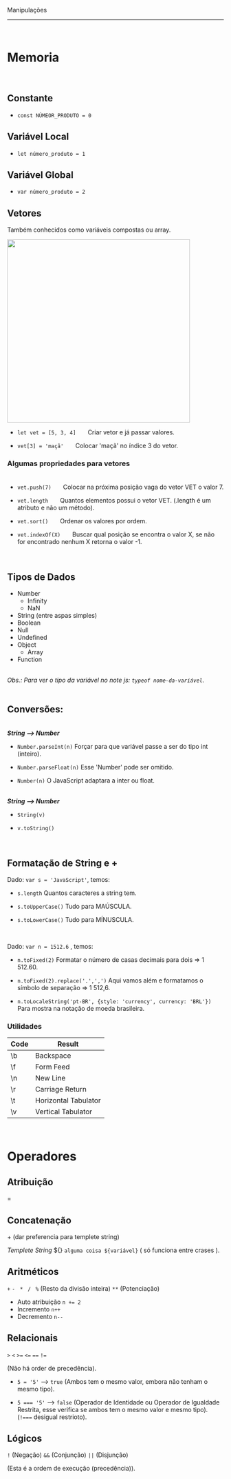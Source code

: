 Manipulações
***
<br/>
 
# Memoria

<br/>

## Constante
* `const NÚMEOR_PRODUTO = 0`

## Variável Local
* `let número_produto = 1`

## Variável Global
* `var número_produto = 2`  

## Vetores

Também conhecidos como variáveis compostas ou array.

<img src="../mais/imagens/vetor.gif" width="425">   

* `let vet = [5, 3, 4]`   &nbsp; &nbsp; &nbsp; Criar vetor e já passar valores.  

* `vet[3] = 'maçã'` &nbsp; &nbsp; &nbsp; Colocar 'maçã' no índice 3 do vetor.

### Algumas propriedades para vetores <br/><br/>

* `vet.push(7)` &nbsp; &nbsp; &nbsp; Colocar na próxima posição vaga do vetor VET o valor 7.

* `vet.length` &nbsp; &nbsp; &nbsp; Quantos elementos possui o vetor VET. (.length é um atributo e não um método).

* `vet.sort()` &nbsp; &nbsp; &nbsp; Ordenar os valores por ordem.

* `vet.indexOf(X)` &nbsp; &nbsp; &nbsp; Buscar qual posição se encontra o valor X, se não for encontrado nenhum X retorna o valor -1.

<br/>

## Tipos de Dados

* Number        
   - Infinity
   - NaN
* String (entre aspas simples)
* Boolean
* Null
* Undefined
* Object
   - Array
* Function

<br/>_Obs.: Para ver o tipo da variável no note js: `typeof nome-da-variável`._<br/><br/>  

## Conversões:

<br/>**_String  -->  Number_**   

* `Number.parseInt(n)`        Forçar para que variável passe a ser do tipo int (inteiro).  

* `Number.parseFloat(n)`      Esse 'Number' pode ser omitido.  

* `Number(n)`                 O JavaScript adaptara a inter ou float.   

<br/>**_String  -->  Number_**

* `String(v)`  

* `v.toString()`

<br/>

## Formatação de String e +  

Dado: `var s = 'JavaScript'`, temos:

* `s.length`      Quantos caracteres a string tem.  

* `s.toUpperCase()`       Tudo para MAÚSCULA.  

* `s.toLowerCase()`       Tudo para MÍNUSCULA.  

<br/>

Dado: `var n = 1512.6` , temos:

* `n.toFixed(2)`      Formatar o número de casas decimais para dois => 1 512.60.  

* `n.toFixed(2).replace('.',',')`        Aqui vamos além e formatamos o símbolo de separação => 1 512,6.

* `n.toLocaleString('pt-BR', {style: 'currency', currency: 'BRL'})`       Para mostra na notação de moeda brasileira.

### Utilidades

Code |	Result
-- | --
\b	| Backspace
\f	| Form Feed
\n	| New Line
\r	| Carriage Return
\t	| Horizontal Tabulator
\v	| Vertical Tabulator


<br/>

# Operadores

## Atribuição

=

## Concatenação

\+ (dar preferencia para templete string)

_Templete String_ ${}   ``alguma coisa ${variável}`` ( só funciona entre crases ).

## Aritméticos

`+` `-` ` *` ` /` ` %` (Resto da divisão inteira) `**` (Potenciação)

* Auto atribuição      `n += 2`  
* Incremento        `n++`  
* Decremento        `n--`

## Relacionais

`>` `<` `>=` `<=` `==` `!=`   

(Não há order de precedência). 

* `5 = '5'` -->  `true`      (Ambos tem o mesmo valor, embora não tenham o mesmo tipo).

* `5 === '5'`  -->  `false`     (Operador de Identidade ou Operador de Igualdade Restrita, esse verifica se ambos tem o mesmo valor e mesmo tipo). (`!===` desigual restrioto).

## Lógicos

`!` (Negação) `&&` (Conjunção) `||` (Disjunção) 

(Esta é a ordem de execução (precedência)).
